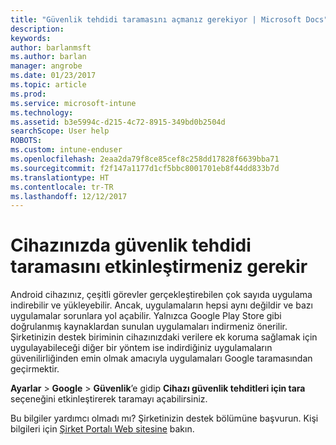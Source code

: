 ```yaml
---
title: "Güvenlik tehdidi taramasını açmanız gerekiyor | Microsoft Docs"
description: 
keywords: 
author: barlanmsft
ms.author: barlan
manager: angrobe
ms.date: 01/23/2017
ms.topic: article
ms.prod: 
ms.service: microsoft-intune
ms.technology: 
ms.assetid: b3e5994c-d215-4c72-8915-349bd0b2504d
searchScope: User help
ROBOTS: 
ms.custom: intune-enduser
ms.openlocfilehash: 2eaa2da79f8ce85cef8c258dd17828f6639bba71
ms.sourcegitcommit: f2f147a1177d1cf5bbc8001701eb8f44dd833b7d
ms.translationtype: HT
ms.contentlocale: tr-TR
ms.lasthandoff: 12/12/2017
---
```

# <a name="you-need-to-make-your-device-able-to-scan-for-security-threats"></a>Cihazınızda güvenlik tehdidi taramasını etkinleştirmeniz gerekir

Android cihazınız, çeşitli görevler gerçekleştirebilen çok sayıda uygulama indirebilir ve yükleyebilir. Ancak, uygulamaların hepsi aynı değildir ve bazı uygulamalar sorunlara yol açabilir. Yalnızca Google Play Store gibi doğrulanmış kaynaklardan sunulan uygulamaları indirmeniz önerilir. Şirketinizin destek biriminin cihazınızdaki verilere ek koruma sağlamak için uygulayabileceği diğer bir yöntem ise indirdiğiniz uygulamaların güvenilirliğinden emin olmak amacıyla uygulamaları Google taramasından geçirmektir.

**Ayarlar** > **Google** > **Güvenlik**’e gidip **Cihazı güvenlik tehditleri için tara** seçeneğini etkinleştirerek taramayı açabilirsiniz.

Bu bilgiler yardımcı olmadı mı? Şirketinizin destek bölümüne başvurun. Kişi bilgileri için [Şirket Portalı Web sitesine](https://portal.manage.microsoft.com#HelpDeskDialog) bakın.
